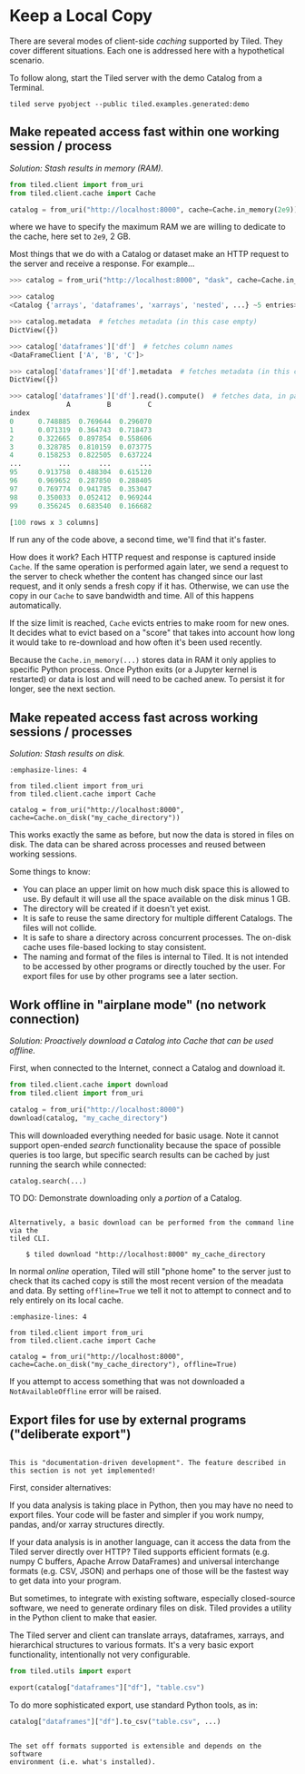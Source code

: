 # Keep a Local Copy

There are several modes of client-side *caching* supported by Tiled. They cover
different situations. Each one is addressed here with a hypothetical scenario.

To follow along, start the Tiled server with the demo Catalog from a Terminal.

```
tiled serve pyobject --public tiled.examples.generated:demo
```

## Make repeated access fast within one working session / process

*Solution: Stash results in memory (RAM).*

```python
from tiled.client import from_uri
from tiled.client.cache import Cache

catalog = from_uri("http://localhost:8000", cache=Cache.in_memory(2e9))
```

where we have to specify the maximum RAM we are willing to dedicate to the cache,
here set to ``2e9``, 2 GB.

Most things that we do with a Catalog or dataset make an HTTP request to the
server and receive a response. For example...

```python
>>> catalog = from_uri("http://localhost:8000", "dask", cache=Cache.in_memory(2e9))  # fetches some metadata

>>> catalog
<Catalog {'arrays', 'dataframes', 'xarrays', 'nested', ...} ~5 entries>   # fetches the first couple entry names

>>> catalog.metadata  # fetches metadata (in this case empty)
DictView({})

>>> catalog['dataframes']['df']  # fetches column names
<DataFrameClient ['A', 'B', 'C']>

>>> catalog['dataframes']['df'].metadata  # fetches metadata (in this case empty)
DictView({})

>>> catalog['dataframes']['df'].read().compute()  # fetches data, in partitions
              A         B         C
index                              
0      0.748885  0.769644  0.296070
1      0.071319  0.364743  0.718473
2      0.322665  0.897854  0.558606
3      0.328785  0.810159  0.073775
4      0.158253  0.822505  0.637224
...         ...       ...       ...
95     0.913758  0.488304  0.615120
96     0.969652  0.287850  0.288405
97     0.769774  0.941785  0.353047
98     0.350033  0.052412  0.969244
99     0.356245  0.683540  0.166682

[100 rows x 3 columns]
```

If run any of the code above, a second time, we'll find that it's faster.

How does it work? Each HTTP request and response is captured inside
``Cache``. If the same operation is performed again later, we send a request
to the server to check whether the content has changed since our last
request, and it only sends a fresh copy if it has. Otherwise, we can use the
copy in our ``Cache`` to save bandwidth and time. All of this happens
automatically.

If the size limit is reached, ``Cache`` evicts entries to make room for new
ones. It decides what to evict based on a "score" that takes into account how
long it would take to re-download and how often it's been used recently.

Because the ``Cache.in_memory(...)`` stores data in RAM it only applies to
specific Python process. Once Python exits (or a Jupyter kernel is restarted)
or data is lost and will need to be cached anew. To persist it for longer,
see the next section.

## Make repeated access fast across working sessions / processes

*Solution: Stash results on disk.*

```{code-block} python
:emphasize-lines: 4

from tiled.client import from_uri
from tiled.client.cache import Cache

catalog = from_uri("http://localhost:8000", cache=Cache.on_disk("my_cache_directory"))
```

This works exactly the same as before, but now the data is stored in files on disk.
The data can be shared across processes and reused between working sessions.

Some things to know:

* You can place an upper limit on how much disk space this is allowed to use.
  By default it will use all the space available on the disk minus 1 GB.
* The directory will be created if it doesn't yet exist.
* It is safe to reuse the same directory for multiple different Catalogs.
  The files will not collide.
* It is safe to share a directory across concurrent processes. The on-disk
  cache uses file-based locking to stay consistent.
* The naming and format of the files is internal to Tiled. It is not intended to be
  accessed by other programs or directly touched by the user. For export files for
  use by other programs see a later section.

## Work offline in "airplane mode" (no network connection)

*Solution: Proactively download a Catalog into Cache that can be used offline.*

First, when connected to the Internet, connect a Catalog and download it.

```python
from tiled.client.cache import download
from tiled.client import from_uri

catalog = from_uri("http://localhost:8000")
download(catalog, "my_cache_directory")
```

This will downloaded everything needed for basic usage. Note it cannot
support open-ended *search* functionality because the space of possible
queries is too large, but specific search results can be cached by
just running the search while connected:

```python
catalog.search(...)
```

TO DO: Demonstrate downloading only a *portion* of a Catalog.

```{note}

Alternatively, a basic download can be performed from the command line via the
tiled CLI.

    $ tiled download "http://localhost:8000" my_cache_directory

```

In normal *online* operation, Tiled will still "phone home" to the server
just to check that its cached copy is still the most recent version of
the meadata and data. By setting ``offline=True`` we tell it not to
attempt to connect and to rely entirely on its local cache.

```{code-block} python
:emphasize-lines: 4

from tiled.client import from_uri
from tiled.client.cache import Cache

catalog = from_uri("http://localhost:8000", cache=Cache.on_disk("my_cache_directory"), offline=True)
```

If you attempt to access something that was not downloaded a
``NotAvailableOffline`` error will be raised.

## Export files for use by external programs ("deliberate export")

```{warning}

This is "documentation-driven development". The feature described in
this section is not yet implemented!
```

First, consider alternatives:

If you data analysis is taking place in Python, then you may have
no need to export files. Your code will be faster and simpler if you
work numpy, pandas, and/or xarray structures directly.

If your data analysis is in another language, can it access the data
from the Tiled server directly over HTTP? Tiled supports efficient
formats (e.g. numpy C buffers, Apache Arrow DataFrames) and universal
interchange formats (e.g. CSV, JSON) and perhaps one of those will be the
fastest way to get data into your program.

But sometimes, to integrate with existing software, especially closed-source
software, we need to generate ordinary files on disk. Tiled provides a
utility in the Python client to make that easier.

The Tiled server and client can translate arrays, dataframes, xarrays, and
hierarchical structures to various formats. It's a very basic export functionality,
intentionally not very configurable.

```python
from tiled.utils import export

export(catalog["dataframes"]["df"], "table.csv")
```

To do more sophisticated export, use standard Python tools, as in:

```python
catalog["dataframes"]["df"].to_csv("table.csv", ...)
```

```{note}

The set off formats supported is extensible and depends on the software
environment (i.e. what's installed).
```